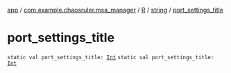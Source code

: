 [app](../../../index.md) / [com.example.chaosruler.msa_manager](../../index.md) / [R](../index.md) / [string](index.md) / [port_settings_title](.)

# port_settings_title

`static val port_settings_title: `[`Int`](https://kotlinlang.org/api/latest/jvm/stdlib/kotlin/-int/index.html)
`static val port_settings_title: `[`Int`](https://kotlinlang.org/api/latest/jvm/stdlib/kotlin/-int/index.html)